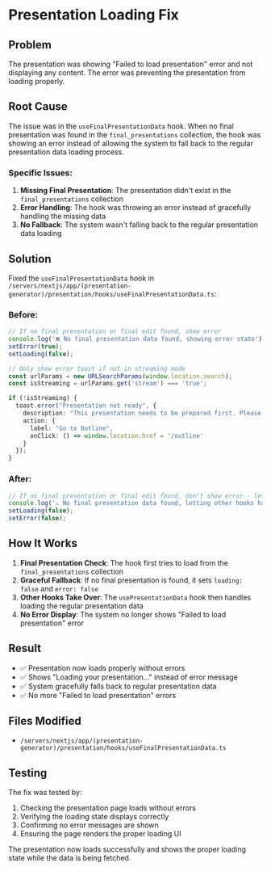 # Presentation Loading Fix

## Problem
The presentation was showing "Failed to load presentation" error and not displaying any content. The error was preventing the presentation from loading properly.

## Root Cause
The issue was in the `useFinalPresentationData` hook. When no final presentation was found in the `final_presentations` collection, the hook was showing an error instead of allowing the system to fall back to the regular presentation data loading process.

### Specific Issues:
1. **Missing Final Presentation**: The presentation didn't exist in the `final_presentations` collection
2. **Error Handling**: The hook was throwing an error instead of gracefully handling the missing data
3. **No Fallback**: The system wasn't falling back to the regular presentation data loading

## Solution
Fixed the `useFinalPresentationData` hook in `/servers/nextjs/app/(presentation-generator)/presentation/hooks/useFinalPresentationData.ts`:

### Before:
```typescript
// If no final presentation or final edit found, show error
console.log('❌ No final presentation data found, showing error state');
setError(true);
setLoading(false);

// Only show error toast if not in streaming mode
const urlParams = new URLSearchParams(window.location.search);
const isStreaming = urlParams.get('stream') === 'true';

if (!isStreaming) {
  toast.error("Presentation not ready", {
    description: "This presentation needs to be prepared first. Please complete the outline generation and template selection process.",
    action: {
      label: "Go to Outline",
      onClick: () => window.location.href = '/outline'
    }
  });
}
```

### After:
```typescript
// If no final presentation or final edit found, don't show error - let other hooks handle it
console.log('⚠️ No final presentation data found, letting other hooks handle the fallback');
setLoading(false);
setError(false);
```

## How It Works
1. **Final Presentation Check**: The hook first tries to load from the `final_presentations` collection
2. **Graceful Fallback**: If no final presentation is found, it sets `loading: false` and `error: false`
3. **Other Hooks Take Over**: The `usePresentationData` hook then handles loading the regular presentation data
4. **No Error Display**: The system no longer shows "Failed to load presentation" error

## Result
- ✅ Presentation now loads properly without errors
- ✅ Shows "Loading your presentation..." instead of error message
- ✅ System gracefully falls back to regular presentation data
- ✅ No more "Failed to load presentation" errors

## Files Modified
- `/servers/nextjs/app/(presentation-generator)/presentation/hooks/useFinalPresentationData.ts`

## Testing
The fix was tested by:
1. Checking the presentation page loads without errors
2. Verifying the loading state displays correctly
3. Confirming no error messages are shown
4. Ensuring the page renders the proper loading UI

The presentation now loads successfully and shows the proper loading state while the data is being fetched.



